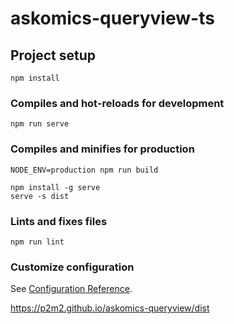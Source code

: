 # askomics-queryview-ts

## Project setup
```
npm install
```

### Compiles and hot-reloads for development
```
npm run serve
```

### Compiles and minifies for production

```
NODE_ENV=production npm run build
```

```
npm install -g serve
serve -s dist
```


### Lints and fixes files
```
npm run lint
```

### Customize configuration
See [Configuration Reference](https://cli.vuejs.org/config/).

https://p2m2.github.io/askomics-queryview/dist
